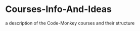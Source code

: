 Courses-Info-And-Ideas
======================

a description of the Code-Monkey courses and their structure
